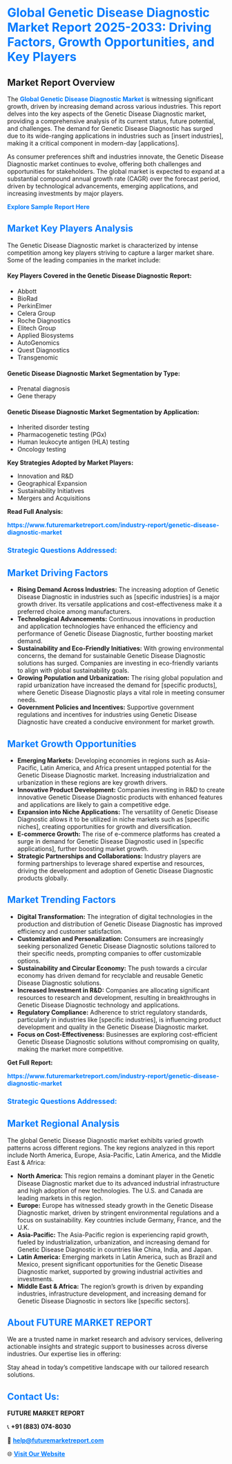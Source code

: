 <h1 style="color: #007BFF;">Global Genetic Disease Diagnostic Market Report 2025-2033: Driving Factors, Growth Opportunities, and Key Players</h1>

<section id="overview">
<h2>Market Report Overview</h2>
<p>The <a href="https://www.futuremarketreport.com/industry-report/genetic-disease-diagnostic-market" style="color: #007BFF; text-decoration: none;"><strong>Global Genetic Disease Diagnostic Market</strong></a> is witnessing significant growth, driven by increasing demand across various industries. This report delves into the key aspects of the Genetic Disease Diagnostic market, providing a comprehensive analysis of its current status, future potential, and challenges. The demand for Genetic Disease Diagnostic has surged due to its wide-ranging applications in industries such as [insert industries], making it a critical component in modern-day [applications].</p>
<p>As consumer preferences shift and industries innovate, the Genetic Disease Diagnostic market continues to evolve, offering both challenges and opportunities for stakeholders. The global market is expected to expand at a substantial compound annual growth rate (CAGR) over the forecast period, driven by technological advancements, emerging applications, and increasing investments by major players.</p>
</section>

<section id="overview">
<p><a href="https://www.futuremarketreport.com/request-sample/reportId=82670" style="color: #007BFF; text-decoration: none;"><strong>Explore Sample Report Here</strong></a></p>
</section>

<section id="key-players">
<h2 style="color: #007BFF;">Market Key Players Analysis</h2>
<p>The Genetic Disease Diagnostic market is characterized by intense competition among key players striving to capture a larger market share. Some of the leading companies in the market include:</p>
<h4>Key Players Covered in the Genetic Disease Diagnostic Report:</h4>
<ul><li>Abbott</li><li>BioRad</li><li>PerkinElmer</li><li>Celera Group</li><li>Roche Diagnostics</li><li>Elitech Group</li><li>Applied Biosystems</li><li>AutoGenomics</li><li>Quest Diagnostics</li><li>Transgenomic</li></ul>
<h4>Genetic Disease Diagnostic Market Segmentation by Type:</h4>
<ul><li>Prenatal diagnosis</li><li>Gene therapy</li></ul>

<h4>Genetic Disease Diagnostic Market Segmentation by Application:</h4>
<ul><li>Inherited disorder testing</li><li>Pharmacogenetic testing (PGx)</li><li>Human leukocyte antigen (HLA) testing</li><li>Oncology testing</li></ul>
<p><strong>Key Strategies Adopted by Market Players:</strong></p>
<ul>
<li>Innovation and R&D</li>
<li>Geographical Expansion</li>
<li>Sustainability Initiatives</li>
<li>Mergers and Acquisitions</li>
</ul>
</section>

<section>
<p><strong>Read Full Analysis: </strong></p><a href="https://www.futuremarketreport.com/industry-report/genetic-disease-diagnostic-market" style="color: #007BFF; text-decoration: none;"><strong>https://www.futuremarketreport.com/industry-report/genetic-disease-diagnostic-market</strong></a>
<h3 style="color: #007BFF;">Strategic Questions Addressed:</h3>
</section>

<section id="driving-factors">
<h2 style="color: #007BFF;">Market Driving Factors</h2>
<ul>
<li><strong>Rising Demand Across Industries:</strong> The increasing adoption of Genetic Disease Diagnostic in industries such as [specific industries] is a major growth driver. Its versatile applications and cost-effectiveness make it a preferred choice among manufacturers.</li>
<li><strong>Technological Advancements:</strong> Continuous innovations in production and application technologies have enhanced the efficiency and performance of Genetic Disease Diagnostic, further boosting market demand.</li>
<li><strong>Sustainability and Eco-Friendly Initiatives:</strong> With growing environmental concerns, the demand for sustainable Genetic Disease Diagnostic solutions has surged. Companies are investing in eco-friendly variants to align with global sustainability goals.</li>
<li><strong>Growing Population and Urbanization:</strong> The rising global population and rapid urbanization have increased the demand for [specific products], where Genetic Disease Diagnostic plays a vital role in meeting consumer needs.</li>
<li><strong>Government Policies and Incentives:</strong> Supportive government regulations and incentives for industries using Genetic Disease Diagnostic have created a conducive environment for market growth.</li>
</ul>
</section>

<section id="growth-opportunities">
<h2 style="color: #007BFF;">Market Growth Opportunities</h2>
<ul>
<li><strong>Emerging Markets:</strong> Developing economies in regions such as Asia-Pacific, Latin America, and Africa present untapped potential for the Genetic Disease Diagnostic market. Increasing industrialization and urbanization in these regions are key growth drivers.</li>
<li><strong>Innovative Product Development:</strong> Companies investing in R&D to create innovative Genetic Disease Diagnostic products with enhanced features and applications are likely to gain a competitive edge.</li>
<li><strong>Expansion into Niche Applications:</strong> The versatility of Genetic Disease Diagnostic allows it to be utilized in niche markets such as [specific niches], creating opportunities for growth and diversification.</li>
<li><strong>E-commerce Growth:</strong> The rise of e-commerce platforms has created a surge in demand for Genetic Disease Diagnostic used in [specific applications], further boosting market growth.</li>
<li><strong>Strategic Partnerships and Collaborations:</strong> Industry players are forming partnerships to leverage shared expertise and resources, driving the development and adoption of Genetic Disease Diagnostic products globally.</li>
</ul>
</section>

<section id="trending-factors">
<h2 style="color: #007BFF;">Market Trending Factors</h2>
<ul>
<li><strong>Digital Transformation:</strong> The integration of digital technologies in the production and distribution of Genetic Disease Diagnostic has improved efficiency and customer satisfaction.</li>
<li><strong>Customization and Personalization:</strong> Consumers are increasingly seeking personalized Genetic Disease Diagnostic solutions tailored to their specific needs, prompting companies to offer customizable options.</li>
<li><strong>Sustainability and Circular Economy:</strong> The push towards a circular economy has driven demand for recyclable and reusable Genetic Disease Diagnostic solutions.</li>
<li><strong>Increased Investment in R&D:</strong> Companies are allocating significant resources to research and development, resulting in breakthroughs in Genetic Disease Diagnostic technology and applications.</li>
<li><strong>Regulatory Compliance:</strong> Adherence to strict regulatory standards, particularly in industries like [specific industries], is influencing product development and quality in the Genetic Disease Diagnostic market.</li>
<li><strong>Focus on Cost-Effectiveness:</strong> Businesses are exploring cost-efficient Genetic Disease Diagnostic solutions without compromising on quality, making the market more competitive.</li>
</ul>
</section>

<section>
<p><strong>Get Full Report: </strong></p><a href="https://www.futuremarketreport.com/industry-report/genetic-disease-diagnostic-market" style="color: #007BFF; text-decoration: none;"><strong>https://www.futuremarketreport.com/industry-report/genetic-disease-diagnostic-market</strong></a>
<h3 style="color: #007BFF;">Strategic Questions Addressed:</h3>
</section>


<section id="regional-analysis">
<h2 style="color: #007BFF;">Market Regional Analysis</h2>
<p>The global Genetic Disease Diagnostic market exhibits varied growth patterns across different regions. The key regions analyzed in this report include North America, Europe, Asia-Pacific, Latin America, and the Middle East & Africa:</p>
<ul>
<li><strong>North America:</strong> This region remains a dominant player in the Genetic Disease Diagnostic market due to its advanced industrial infrastructure and high adoption of new technologies. The U.S. and Canada are leading markets in this region.</li>
<li><strong>Europe:</strong> Europe has witnessed steady growth in the Genetic Disease Diagnostic market, driven by stringent environmental regulations and a focus on sustainability. Key countries include Germany, France, and the U.K.</li>
<li><strong>Asia-Pacific:</strong> The Asia-Pacific region is experiencing rapid growth, fueled by industrialization, urbanization, and increasing demand for Genetic Disease Diagnostic in countries like China, India, and Japan.</li>
<li><strong>Latin America:</strong> Emerging markets in Latin America, such as Brazil and Mexico, present significant opportunities for the Genetic Disease Diagnostic market, supported by growing industrial activities and investments.</li>
<li><strong>Middle East & Africa:</strong> The region’s growth is driven by expanding industries, infrastructure development, and increasing demand for Genetic Disease Diagnostic in sectors like [specific sectors].</li>
</ul>
</section>

<footer>
<h2 style="color: #007BFF;">About FUTURE MARKET REPORT</h2>
<p>We are a trusted name in market research and advisory services, delivering actionable insights and strategic support to businesses across diverse industries. Our expertise lies in offering:</p>

<p>Stay ahead in today’s competitive landscape with our tailored research solutions.</p>

<h2 style="color: #007BFF;">Contact Us:</h2>
<p><strong>FUTURE MARKET REPORT</strong></p>
<p>📞 <strong>+91 (883) 074-8030</strong></p>
<p>📧 <strong><a href="mailto:help@futuremarketreport.com" style="color: #007BFF;">help@futuremarketreport.com</a></strong></p>
<p>🌐 <strong><a href="https://www.futuremarketreport.com/" style="color: #007BFF;">Visit Our Website</a></strong></p>
</footer>